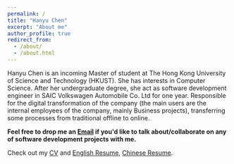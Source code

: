 ```yaml
---
permalink: /
title: "Hanyu Chen"
excerpt: "About me"
author_profile: true
redirect_from: 
  - /about/
  - /about.html
---
```

 Hanyu Chen is an incoming Master of student at The Hong Kong University of Science and Technology (HKUST). She has interests in Computer Science. After her undergraduate degree, she act as software development engineer in SAIC Volkswagen Automobile Co. Ltd for one year. Responsible for the digital transformation of the company (the main users are the internal employees of the company, mainly Business projects), transferring some processes from traditional offline to online.



**Feel free to drop me an <a href="mailto:hanyuchen2022@gmail.com">Email</a> if you'd like to talk about/collaborate on any of software development projects with me.**

Check out my [CV](https://Han-Yu-Chen.github.io/cv/cv)
and [English Resume](https://han-yu-chen.github.io/cv/files/Resume_Hanyu_CHEN.pdf), [Chinese Resume](https://han-yu-chen.github.io/cv/files/CHEN_Hanyu.pdf).


